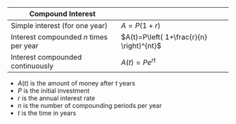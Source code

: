 
| Compound Interest |  |
| ---- | ---- |
| Simple interest (for one year) | $A=P(1+r)$ |
| Interest compounded $n$ times per year | $A(t)=P\left( 1+\frac{r}{n} \right)^{nt}$ |
| Interest compounded continuously | $A(t)=Pe^{rt}$ |

- $A(t)$ is the amount of money after $t$ years
- $P$ is the initial investment
- $r$ is the annual interest rate
- $n$ is the number of compounding periods per year
- $t$ is the time in years